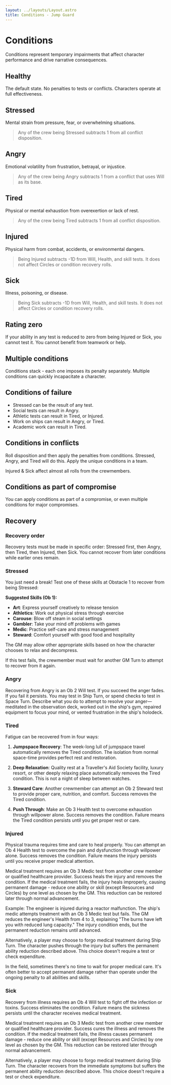 ```yaml
---
layout: ../layouts/Layout.astro
title: Conditions - Jump Guard
---
```


# Conditions

Conditions represent temporary impairments that affect character performance and drive narrative consequences.

## Healthy

The default state. No penalties to tests or conflicts. Characters operate at full effectiveness.

## Stressed

Mental strain from pressure, fear, or overwhelming situations. 

> Any of the crew being Stressed subtracts 1 from all conflict disposition.

## Angry

Emotional volatility from frustration, betrayal, or injustice. 

> Any of the crew being Angry subtracts 1 from a conflict that uses Will as its base.

## Tired

Physical or mental exhaustion from overexertion or lack of rest.

> Any of the crew being Tired subtracts 1 from all conflict disposition.

## Injured

Physical harm from combat, accidents, or environmental dangers.

> Being Injured subtracts -1D from Will, Health, and skill tests. It does not affect Circles or condition recovery rolls.

## Sick

Illness, poisoning, or disease.

> Being Sick subtracts -1D from Will, Health, and skill tests. It does not affect Circles or condition recovery rolls.

## Rating zero

If your ability in any test is reduced to zero from being Injured or Sick, you cannot test it. You cannot benefit from teamwork or help.

## Multiple conditions

Conditions stack - each one imposes its penalty separately. Multiple conditions can quickly incapacitate a character.

## Conditions of failure

- Stressed can be the result of any test.
- Social tests can result in Angry.
- Athletic tests can result in Tired, or Injured.
- Work on ships can result in Angry, or Tired.
- Academic work can result in Tired.

## Conditions in conflicts

Roll disposition and then apply the penalties from conditions. Stressed, Angry, and Tired will do this. Apply the unique conditions in a team.

Injured & Sick affect almost all rolls from the crewmembers.

## Conditions as part of compromise

You can apply conditions as part of a compromise, or even multiple conditions for major compromises.

## Recovery

### Recovery order

Recovery tests must be made in specific order: Stressed first, then Angry, then Tired, then Injured, then Sick. You cannot recover from later conditions while earlier ones remain.

### Stressed

You just need a break! Test one of these skills at Obstacle 1 to recover from being Stressed:

**Suggested Skills (Ob 1):**
- **Art**: Express yourself creatively to release tension
- **Athletics**: Work out physical stress through exercise
- **Carouse**: Blow off steam in social settings
- **Gambler**: Take your mind off problems with games
- **Medic**: Practice self-care and stress management
- **Steward**: Comfort yourself with good food and hospitality

The GM may allow other appropriate skills based on how the character chooses to relax and decompress.

If this test fails, the crewmember must wait for another GM Turn to attempt to recover from it again.

### Angry

Recovering from Angry is an Ob 2 Will test. If you succeed the anger fades. If you fail it persists. You may test in Ship Turn, or spend checks to test in Space Turn. Describe what you do to attempt to resolve your anger—meditated in the observation deck, worked out in the ship's gym, repaired equipment to focus your mind, or vented frustration in the ship's holodeck.

### Tired

Fatigue can be recovered from in four ways:

1. **Jumpspace Recovery**: The week-long lull of jumpspace travel automatically removes the Tired condition. The isolation from normal space-time provides perfect rest and restoration.

2. **Deep Relaxation**: Quality rest at a Traveller's Aid Society facility, luxury resort, or other deeply relaxing place automatically removes the Tired condition. This is not a night of sleep between watches.

3. **Steward Care**: Another crewmember can attempt an Ob 2 Steward test to provide proper care, nutrition, and comfort. Success removes the Tired condition.

4. **Push Through**: Make an Ob 3 Health test to overcome exhaustion through willpower alone. Success removes the condition. Failure means the Tired condition persists until you get proper rest or care.

### Injured

Physical trauma requires time and care to heal properly. You can attempt an Ob 4 Health test to overcome the pain and dysfunction through willpower alone. Success removes the condition. Failure means the injury persists until you receive proper medical attention.

Medical treatment requires an Ob 3 Medic test from another crew member or qualified healthcare provider. Success heals the injury and removes the condition. If the medical treatment fails, the injury heals improperly, causing permanent damage - reduce one ability or skill (except Resources and Circles) by one level as chosen by the GM. This reduction can be restored later through normal advancement.

Example: The engineer is injured during a reactor malfunction. The ship's medic attempts treatment with an Ob 3 Medic test but fails. The GM reduces the engineer's Health from 4 to 3, explaining "The burns have left you with reduced lung capacity." The injury condition ends, but the permanent reduction remains until advanced.

Alternatively, a player may choose to forgo medical treatment during Ship Turn. The character pushes through the injury but suffers the permanent ability reduction described above. This choice doesn't require a test or check expenditure.

In the field, sometimes there's no time to wait for proper medical care. It's often better to accept permanent damage rather than operate under the ongoing penalty to all abilities and skills.

### Sick

Recovery from illness requires an Ob 4 Will test to fight off the infection or toxins. Success eliminates the condition. Failure means the sickness persists until the character receives medical treatment.

Medical treatment requires an Ob 3 Medic test from another crew member or qualified healthcare provider. Success cures the illness and removes the condition. If the medical treatment fails, the illness causes permanent damage - reduce one ability or skill (except Resources and Circles) by one level as chosen by the GM. This reduction can be restored later through normal advancement.

Alternatively, a player may choose to forgo medical treatment during Ship Turn. The character recovers from the immediate symptoms but suffers the permanent ability reduction described above. This choice doesn't require a test or check expenditure.
